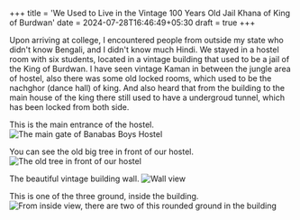 +++
title = 'We Used to Live in the Vintage 100 Years Old Jail Khana of King of Burdwan'
date = 2024-07-28T16:46:49+05:30
draft = true
+++

Upon arriving at college, I encountered people from outside my state who didn't know Bengali, and I didn't know much Hindi. We stayed in a hostel room with six students, located in a vintage building that used to be a jail of the King of Burdwan. I have seen vintage Kaman in between the jungle area of hostel, also there was some old locked rooms, which used to be the nachghor (dance hall) of king. And also heard that from the building to the main house of the king there still used to have a undergroud tunnel, which has been locked from both side. 


This is the main entrance of the hostel.
![The main gate of Banabas Boys Hostel](/img/banabas/banabas.jpg)


You can see the old big tree in front of our hostel.
![The old tree in front of our hostel](/img/banabas/banabas1.jpg)


The beautiful vintage building wall.
![Wall view](/img/banabas/banabas2.jpg)


This is one of the three ground, inside the building. 
![From inside view, there are two of this rounded ground in the building](/img/banabas/banabas3.jpg)
